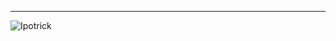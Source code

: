 <hr>


<img src="https://github-readme-stats.vercel.app/api/top-langs?username=Ipotrick&show_icons=true&locale=en&langs_count=10&theme=transparent" alt="Ipotrick" />
